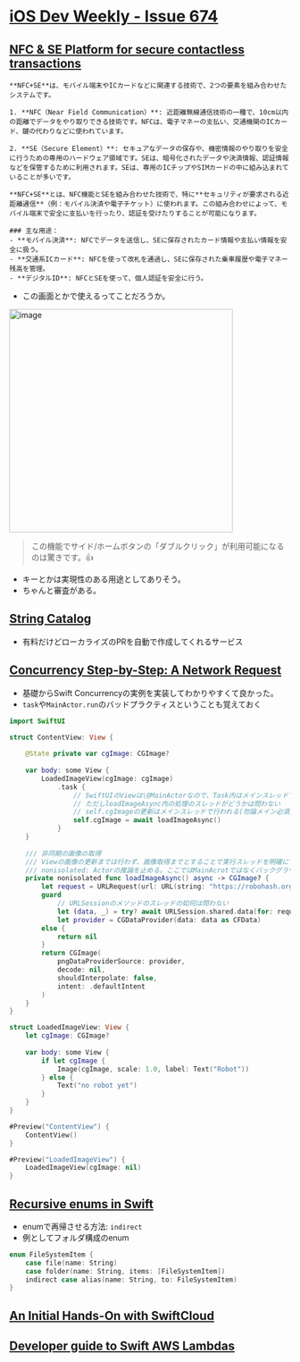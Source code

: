 # [iOS Dev Weekly - Issue 674](https://iosdevweekly.com/issues/674)

## [NFC & SE Platform for secure contactless transactions](https://developer.apple.com/support/nfc-se-platform/?utm_campaign=iOS%20Dev%20Weekly&utm_medium=web&utm_source=iOS%20Dev%20Weekly%20Issue%20674)

```
**NFC+SE**は、モバイル端末やICカードなどに関連する技術で、2つの要素を組み合わせたシステムです。

1. **NFC（Near Field Communication）**: 近距離無線通信技術の一種で、10cm以内の距離でデータをやり取りできる技術です。NFCは、電子マネーの支払い、交通機関のICカード、鍵の代わりなどに使われています。

2. **SE（Secure Element）**: セキュアなデータの保存や、機密情報のやり取りを安全に行うための専用のハードウェア領域です。SEは、暗号化されたデータや決済情報、認証情報などを保管するために利用されます。SEは、専用のICチップやSIMカードの中に組み込まれていることが多いです。

**NFC+SE**とは、NFC機能とSEを組み合わせた技術で、特に**セキュリティが要求される近距離通信**（例：モバイル決済や電子チケット）に使われます。この組み合わせによって、モバイル端末で安全に支払いを行ったり、認証を受けたりすることが可能になります。

### 主な用途：
- **モバイル決済**: NFCでデータを送信し、SEに保存されたカード情報や支払い情報を安全に扱う。
- **交通系ICカード**: NFCを使って改札を通過し、SEに保存された乗車履歴や電子マネー残高を管理。
- **デジタルID**: NFCとSEを使って、個人認証を安全に行う。
```

- この画面とかで使えるってことだろうか。

<img width="400" alt="image" src="https://i.imgur.com/TbiUtWb.png">

>この機能でサイド/ホームボタンの「ダブルクリック」が利用可能になるのは驚きです。👍

- キーとかは実現性のある用途としてありそう。
- ちゃんと審査がある。

## [String Catalog](https://stringcatalog.com/)
- 有料だけどローカライズのPRを自動で作成してくれるサービス

## [Concurrency Step\-by\-Step: A Network Request](https://www.massicotte.org/step-by-step-network-request?utm_campaign=iOS%20Dev%20Weekly&utm_medium=web&utm_source=iOS%20Dev%20Weekly%20Issue%20674)
- 基礎からSwift Concurrencyの実例を実装してわかりやすくて良かった。
- `task`や`MainActor.run`のバッドプラクティスということも覚えておく

```swift
import SwiftUI

struct ContentView: View {
    
    @State private var cgImage: CGImage?
    
    var body: some View {
        LoadedImageView(cgImage: cgImage)
            .task {
                // SwiftUIのViewは\@MainActorなので、Task内はメインスレッドで実行される
                // ただしloadImageAsync内の処理のスレッドがどうかは問わない
                // self.cgImageの更新はメインスレッドで行われる(勿論メイン必須)
                self.cgImage = await loadImageAsync()
            }
    }
    
    /// 非同期の画像の取得
    /// Viewの画像の更新までは行わず、画像取得までとすることで実行スレッドを明確にできる
    /// nonisolated: Actorの推論を止める。ここではMainAcrotではなくバックグラウンドスレッドで実行されることを意味する
    private nonisolated func loadImageAsync() async -> CGImage? {
        let request = URLRequest(url: URL(string: "https://robohash.org/hash-this-text.png")!)
        guard
            // URLSessionのメソッドのスレッドの如何は問わない
            let (data, _) = try? await URLSession.shared.data(for: request),
            let provider = CGDataProvider(data: data as CFData)
        else {
            return nil
        }
        return CGImage(
            pngDataProviderSource: provider,
            decode: nil,
            shouldInterpolate: false,
            intent: .defaultIntent
        )
    }
}

struct LoadedImageView: View {
    let cgImage: CGImage?
    
    var body: some View {
        if let cgImage {
            Image(cgImage, scale: 1.0, label: Text("Robot"))
        } else {
            Text("no robot yet")
        }
    }
}

#Preview("ContentView") {
    ContentView()
}

#Preview("LoadedImageView") {
    LoadedImageView(cgImage: nil)
}
```



## [Recursive enums in Swift](https://nilcoalescing.com/blog/RecursiveEnumsInSwift/?utm_campaign=iOS%20Dev%20Weekly&utm_medium=web&utm_source=iOS%20Dev%20Weekly%20Issue%20674)
- enumで再帰させる方法: `indirect`
- 例としてフォルダ構成のenum

```swift
enum FileSystemItem {
    case file(name: String)
    case folder(name: String, items: [FileSystemItem])
    indirect case alias(name: String, to: FileSystemItem)
}
```

## [An Initial Hands\-On with SwiftCloud](https://swifttoolkit.dev/posts/hello-swift-cloud?utm_campaign=iOS%20Dev%20Weekly&utm_medium=web&utm_source=iOS%20Dev%20Weekly%20Issue%20674)

## [Developer guide to Swift AWS Lambdas](https://www.polpiella.dev/developer-guide-to-swift-aws-lambdas/?utm_campaign=iOS%20Dev%20Weekly&utm_medium=web&utm_source=iOS%20Dev%20Weekly%20Issue%20674)
